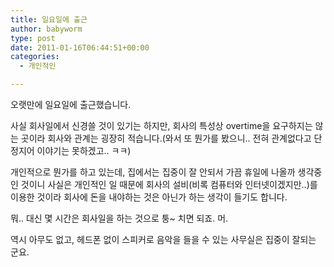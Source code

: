 ```yaml
---
title: 일요일에 출근
author: babyworm
type: post
date: 2011-01-16T06:44:51+00:00
categories:
  - 개인적인

---
```

오랫만에 일요일에 출근했습니다.

  사실 회사일에서 신경쓸 것이 있기는 하지만, 회사의 특성상 overtime을 요구하지는 않는 곳이라 회사와 관계는 굉장히 적습니다.(와서 또 뭔가를 봤으니.. 전혀 관계없다고 단정지어 이야기는 못하겠고.. ㅋㅋ)


  개인적으로 뭔가를 하고 있는데, 집에서는 집중이 잘 안되서 가끔 휴일에 나올까 생각중인 것이니 사실은 개인적인 일 때문에 회사의 설비(비록 컴퓨터와 인터넷이겠지만..)를 이용한 것이라 회사에 돈을 내야하는 것은 아닌가 하는 생각이 들기도 합니다.

  뭐.. 대신 몇 시간은 회사일을 하는 것으로 퉁~ 치면 되죠. 머.

  역시 아무도 없고, 헤드폰 없이 스피커로 음악을 들을 수 있는 사무실은 집중이 잘되는 군요.